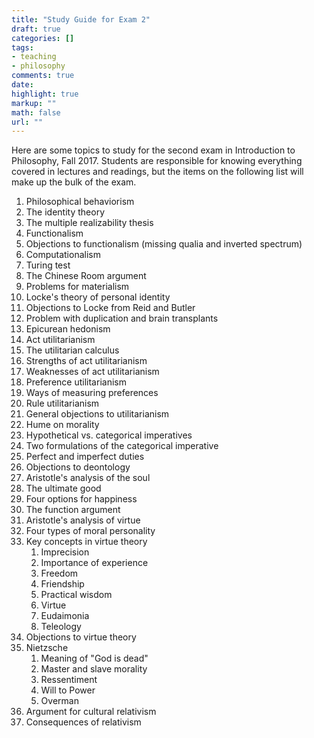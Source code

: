 ```yaml
---
title: "Study Guide for Exam 2"
draft: true
categories: []
tags:
- teaching
- philosophy
comments: true
date: 
highlight: true
markup: ""
math: false
url: ""
---
```


Here are some topics to study for the second exam in Introduction to Philosophy, Fall 2017. Students are responsible for knowing everything covered in lectures and readings, but the items on the following list will make up the bulk of the exam.

1. Philosophical behaviorism
2. The identity theory
3. The multiple realizability thesis
4. Functionalism
5. Objections to functionalism (missing qualia and inverted spectrum)
6. Computationalism
7. Turing test
8. The Chinese Room argument
9. Problems for materialism
10. Locke's theory of personal identity
11. Objections to Locke from Reid and Butler
12. Problem with duplication and brain transplants
13. Epicurean hedonism
14. Act utilitarianism
15. The utilitarian calculus
16. Strengths of act utilitarianism
17. Weaknesses of act utilitarianism
18. Preference utilitarianism
19. Ways of measuring preferences
20. Rule utilitarianism
21. General objections to utilitarianism
22. Hume on morality
23. Hypothetical vs. categorical imperatives
24. Two formulations of the categorical imperative
25. Perfect and imperfect duties
26. Objections to deontology
27. Aristotle's analysis of the soul
28. The ultimate good
29. Four options for happiness
30. The function argument
31. Aristotle's analysis of virtue
32. Four types of moral personality
33. Key concepts in virtue theory
    1. Imprecision
    2. Importance of experience
    3. Freedom
    4. Friendship
    5. Practical wisdom
    6. Virtue
    7. Eudaimonia
    8. Teleology
34. Objections to virtue theory
35. Nietzsche
    1. Meaning of "God is dead"
    2. Master and slave morality
    3. Ressentiment
    4. Will to Power
    5. Overman
36. Argument for cultural relativism
37. Consequences of relativism
